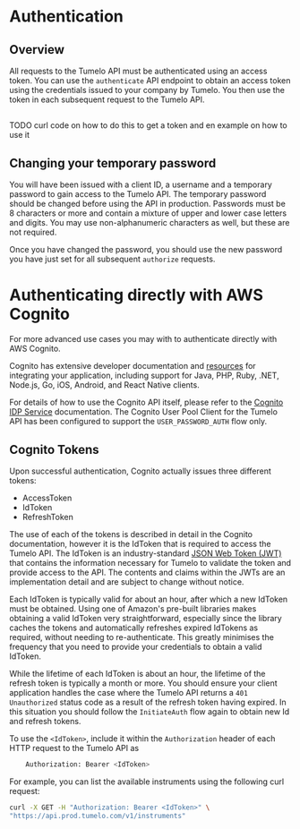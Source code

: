 # Authentication

## Overview

All requests to the Tumelo API must be authenticated using an access token. You can use the `authenticate` API endpoint to obtain an access token using the credentials issued to your company by Tumelo. You then use the token in each subsequent request to the Tumelo API.

##
TODO curl code on how to do this to get a token and en example on how to use it

## Changing your temporary password

You will have been issued with a client ID, a username and a temporary password to gain access to the Tumelo API. The temporary password should be changed before using the API in production. Passwords must be 8 characters or more and contain a mixture of upper and lower case letters and digits. You may use non-alphanumeric characters as well, but these are not required.

Once you have changed the password, you should use the new password you have just set for all subsequent `authorize` requests.

# Authenticating directly with AWS Cognito

For more advanced use cases you may with to authenticate directly with AWS Cognito.

Cognito has extensive developer documentation and [resources](https://aws.amazon.com/cognito/dev-resources/) for integrating your  application, including support for Java, PHP, Ruby, .NET, Node.js, Go, iOS, Android, and React Native clients.

For details of how to use the Cognito API itself, please refer to the [Cognito IDP Service](https://docs.aws.amazon.com/cli/latest/reference/cognito-idp/index.html) documentation. The Cognito User Pool Client for the Tumelo API has been configured to support the `USER_PASSWORD_AUTH` flow only.

## Cognito Tokens

Upon successful authentication, Cognito actually issues three different tokens:

* AccessToken
* IdToken
* RefreshToken

The use of each of the tokens is described in detail in the Cognito documentation, however it is the IdToken that is required to access the Tumelo API. The IdToken is an industry-standard [JSON Web Token (JWT)](https://jwt.io) that contains the information necessary for Tumelo to validate the token and provide access to the API. The contents and claims within the JWTs are an implementation detail and are subject to change without notice.

Each IdToken is typically valid for about an hour, after which a new IdToken must be obtained. Using one of Amazon's pre-built libraries makes obtaining a valid IdToken very straightforward, especially since the library caches the tokens and automatically refreshes expired IdTokens as required, without needing to re-authenticate. This greatly minimises the frequency that you need to provide your credentials to obtain a valid IdToken.

While the lifetime of each IdToken is about an hour, the lifetime of the refresh token is typically a month or more. You should ensure your client application handles the case where the Tumelo API returns a `401 Unauthorized` status code as a result of the refresh token having expired. In this situation you should follow the `InitiateAuth` flow again to obtain new Id and refresh tokens.


To use the `<IdToken>`, include it within the `Authorization` header of each HTTP request to the Tumelo API as

```bash
    Authorization: Bearer <IdToken>
```

For example, you can list the available instruments using the following curl request:

```bash
curl -X GET -H "Authorization: Bearer <IdToken>" \
"https://api.prod.tumelo.com/v1/instruments"
```
